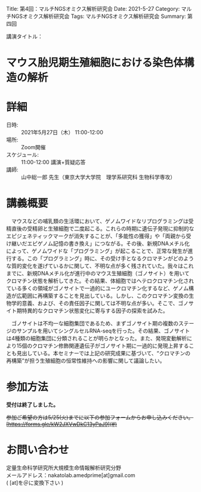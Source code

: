 Title: 第4回：マルチNGSオミクス解析研究会
Date: 2021-5-27
Category: マルチNGSオミクス解析研究会
Tags: マルチNGSオミクス解析研究会
Summary: 第四回

<div class="detail">
  <dl>
    <dt>講演タイトル：</dt>
    <h1 class="Title">マウス胎児期生殖細胞における染色体構造の解析</h1>
  </dl>
</div>

# 詳細

<div class="detail">
  <dl>
    <dt>日時:</dt>
      <dd class="date">2021年5月27日（木） 11:00-12:00</dd>
    <dt>場所:</dt>
      <dd>Zoom開催</dd>
    <dt>スケジュール:</dt>
    <dd>11:00-12:00 講演+質疑応答</dd>
    <dt>講師:</dt>
      <dd class="Speaker">山中総一郎 先生（東京大学大学院　理学系研究科  生物科学専攻）</dd>
  </dl>
</div>






# 講義概要

　マウスなどの哺乳類の生活環において、ゲノムワイドなリプログラミングは受精直後の受精卵と生殖細胞で二度起こる。これらの時期に遺伝子発現に抑制的なエピジェネティックマークが消失することが、「多能性の獲得」や「両親から受け継いだエピゲノム記憶の書き換え」につながる。その後、新規DNAメチル化によって、ゲノムワイドな「プログラミング」が起こることで、正常な発生が進行する。この「プログラミング」時に、その受け手となるクロマチンがどのような質的変化を遂げているかに関して、不明な点が多く残されていた。我々はこれまでに、新規DNAメチル化が進行中のマウス生殖細胞（ゴノサイト）を用いてクロマチン状態を解析してきた。その結果、体細胞ではヘテロクロマチン化されている多くの領域がゴノサイトで一過的にユークロマチン化するなど、ゲノム構造が広範囲に再構築することを見出している。しかし、このクロマチン変換の生物学的意義、および、その責任因子に関しては不明な点が多い。そこで、ゴノサイト期特異的なクロマチン状態変化に寄与する因子の探索を試みた。</br>

　ゴノサイトは不均一な細胞集団であるため、まずゴノサイト期の複数のステージのサンプルを用いてシングルセルRNA-seqを行った。その結果、ゴノサイトは4種類の細胞集団に分類されることが明らかとなった。また、発現変動解析により15個のクロマチン修飾関連遺伝子がゴノサイト期に一過的に発現上昇することも見出している。本セミナーでは上記の研究成果に基づいて、“クロマチンの再構築”が担う生殖細胞の恒常性維持への影響に関して議論したい。




# 参加方法
<strong>受付は終了しました。</strong></br>

<s>参加ご希望の方は5/25(火)までに以下の参加フォームからお申し込みください。<br>[https://forms.gle/kW2JXVwDkC13yPaJ9](#)</s>

# お問い合わせ
定量生命科学研究所大規模生命情報解析研究分野<br>
メールアドレス：nakatolab.amedprime[at]gmail.com<br>
( [at]を＠に変換下さい )